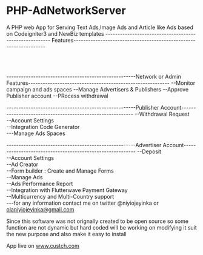 # PHP-AdNetworkServer
A PHP web App for Serving Text Ads,Image Ads and Article like Ads based on Codeigniter3 and NewBiz templates
------------------------------------------------------- Features------------------------------------------------------------------



<br><br>

-----------------------------------------------------Network or Admin Features----------------------------------------------------------
--Monitor campaign and ads spaces
--Manage Advertisers & Publishers
--Approve Publisher account
--PRocess withdrawal



-----------------------------------------------------Publisher Account----------------------------------------------------------
--Withdrawal Request<br>
--Account Settings<br>
--Integration Code Generator<br>
---Manage Ads Spaces<br>


-----------------------------------------------------Advertiser Account----------------------------------------------------------
--Deposit<br>
--Account Settings<br>
--Ad Creator<br>
--Form builder : Create and Manage Forms <br>
--Manage Ads<br>
--Ads Performance Report <br>
--Integration with Flutterwave Payment Gateway<br>
--Multicurrency and Multi-Country support<br>
---for any information contact me on twitter @niyiojeyinka or olaniyiojeyinka@gmail.com

Since  this software was not orignally created to be open source so some function are not dynamic but hard coded
will be working on modifying it suit the new purpose and also make it easy to install

App live on www.custch.com